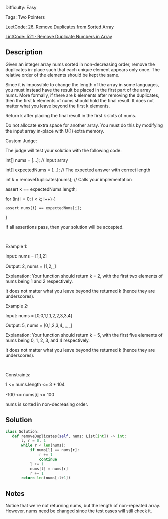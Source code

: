 Difficulty: Easy

Tags: Two Pointers

[LeetCode: 26. Remove Duplicates from Sorted Array](https://leetcode.com/problems/remove-duplicates-from-sorted-array/)

[LintCode: 521 · Remove Duplicate Numbers in Array](https://lintcode.com/problem/521 )

## Description 

Given an integer array nums sorted in non-decreasing order, remove the duplicates in-place such that each unique element appears only once. The relative order of the elements should be kept the same.

Since it is impossible to change the length of the array in some languages, you must instead have the result be placed in the first part of the array nums. More formally, if there are k elements after removing the duplicates, then the first k elements of nums should hold the final result. It does not matter what you leave beyond the first k elements.

Return k after placing the final result in the first k slots of nums.

Do not allocate extra space for another array. You must do this by modifying the input array in-place with O(1) extra memory.

Custom Judge:

The judge will test your solution with the following code:



int[] nums = [...]; // Input array

int[] expectedNums = [...]; // The expected answer with correct length



int k = removeDuplicates(nums); // Calls your implementation



assert k == expectedNums.length;

for (int i = 0; i < k; i++) {

    assert nums[i] == expectedNums[i];

}



If all assertions pass, then your solution will be accepted.

 

Example 1:



Input: nums = [1,1,2]

Output: 2, nums = [1,2,_]

Explanation: Your function should return k = 2, with the first two elements of nums being 1 and 2 respectively.

It does not matter what you leave beyond the returned k (hence they are underscores).



Example 2:



Input: nums = [0,0,1,1,1,2,2,3,3,4]

Output: 5, nums = [0,1,2,3,4,_,_,_,_,_]

Explanation: Your function should return k = 5, with the first five elements of nums being 0, 1, 2, 3, and 4 respectively.

It does not matter what you leave beyond the returned k (hence they are underscores).



 

Constraints:



1 <= nums.length <= 3 * 104

-100 <= nums[i] <= 100

nums is sorted in non-decreasing order.



## Solution 
 ```python 
class Solution:
    def removeDuplicates(self, nums: List[int]) -> int:
        l, r = 0, 1
        while r < len(nums):
            if nums[l] == nums[r]:
                r += 1
                continue
            l += 1
            nums[l] = nums[r]
            r += 1
        return len(nums[:l+1])
 ``` 
## Notes
Notice that we're not returning nums, but the length of non-repeated array. However,
nums need be changed since the test cases will still check it.
